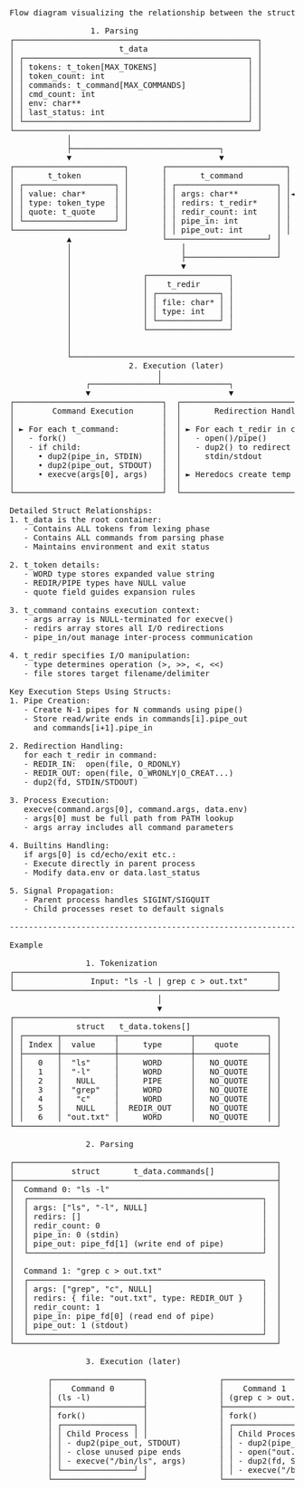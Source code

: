 <pre markdown="1">
Flow diagram visualizing the relationship between the structs

                 1. Parsing
┌───────────────────────────────────────────────────┐
│                      t_data                       │
│ ┌───────────────────────────────────────────────┐ │
│ │ tokens: t_token[MAX_TOKENS]                   │ │
│ │ token_count: int                              │ │
│ │ commands: t_command[MAX_COMMANDS]             │ │
│ │ cmd_count: int                                │ │
│ │ env: char**                                   │ │
│ │ last_status: int                              │ │
│ └───────────────────────────────────────────────┘ │
└───────────────────────────────────────────────────┘
            │
            ├───────────────────────────────┐
            ▼                               ▼
┌───────────────────────┐       ┌─────────────────────────┐
│       t_token         │       │       t_command         │
│ ┌───────────────────┐ │       │ ┌─────────────────────┐ │
│ │ value: char*      │ │       │ │ args: char**        │ │◄──┐
│ │ type: token_type  │ │       │ │ redirs: t_redir*    │ │   │
│ │ quote: t_quote    │ │       │ │ redir_count: int    │ │   │
│ └───────────────────┘ │       │ │ pipe_in: int        │ │   │
└───────────────────────┘       │ │ pipe_out: int       │ │   │
            ▲                   └─────────────────────┘ │     │
            │                       │                   │     │
            │                       ├───────────────────┘     │
            │                       ▼                         │
            │               ┌─────────────────┐               │
            │               │    t_redir      │               │
            │               │ ┌─────────────┐ │               │
            │               │ │ file: char* │ │               │
            │               │ │ type: int   │ │               │
            │               │ └─────────────┘ │               │
            │               └─────────────────┘               │
            │                                                 │
            │                                                 │
            └─────────────────────────────────────────────────┘
                         2. Execution (later)
                               │
                ┌──────────────┴──────────────┐
                ▼                             ▼
┌───────────────────────────────┐  ┌───────────────────────────────┐
│        Command Execution      │  │       Redirection Handling    │
│                               │  │                               │
│ ► For each t_command:         │  │ ► For each t_redir in command:│
│   - fork()                    │  │   - open()/pipe()             │
│   - if child:                 │  │   - dup2() to redirect        │
│     • dup2(pipe_in, STDIN)    │  │     stdin/stdout              │
│     • dup2(pipe_out, STDOUT)  │  │                               │
│     • execve(args[0], args)   │  │ ► Heredocs create temp files  │
│                               │  │                               │
└───────────────────────────────┘  └───────────────────────────────┘

Detailed Struct Relationships:
1. t_data is the root container:
   - Contains ALL tokens from lexing phase
   - Contains ALL commands from parsing phase
   - Maintains environment and exit status

2. t_token details:
   - WORD type stores expanded value string
   - REDIR/PIPE types have NULL value
   - quote field guides expansion rules

3. t_command contains execution context:
   - args array is NULL-terminated for execve()
   - redirs array stores all I/O redirections
   - pipe_in/out manage inter-process communication

4. t_redir specifies I/O manipulation:
   - type determines operation (>, >>, <, <<)
   - file stores target filename/delimiter

Key Execution Steps Using Structs:
1. Pipe Creation:
   - Create N-1 pipes for N commands using pipe()
   - Store read/write ends in commands[i].pipe_out 
     and commands[i+1].pipe_in

2. Redirection Handling:
   for each t_redir in command:
   - REDIR_IN:  open(file, O_RDONLY)
   - REDIR_OUT: open(file, O_WRONLY|O_CREAT...)
   - dup2(fd, STDIN/STDOUT)

3. Process Execution:
   execve(command.args[0], command.args, data.env)
   - args[0] must be full path from PATH lookup
   - args array includes all command parameters

4. Builtins Handling:
   if args[0] is cd/echo/exit etc.:
   - Execute directly in parent process
   - Modify data.env or data.last_status

5. Signal Propagation:
   - Parent process handles SIGINT/SIGQUIT
   - Child processes reset to default signals

------------------------------------------------------------------------

Example

                1. Tokenization
┌───────────────────────────────────────────────────────┐
│                Input: "ls -l | grep c > out.txt"      │
└───────────────────────────────────────────────────────┘
                               │
                               ▼
┌───────────────────────────────────────────────────────┐
│             struct   t_data.tokens[]                  │
│ ┌───────┬───────────┬───────────────┬───────────────┐ │
│ │ Index │  value    │     type      │    quote      │ │
│ ├───────┼───────────┼───────────────┼───────────────┤ │
│ │   0   │  "ls"     │     WORD      │   NO_QUOTE    │ │
│ │   1   │  "-l"     │     WORD      │   NO_QUOTE    │ │
│ │   2   │   NULL    │     PIPE      │   NO_QUOTE    │ │
│ │   3   │  "grep"   │     WORD      │   NO_QUOTE    │ │
│ │   4   │   "c"     │     WORD      │   NO_QUOTE    │ │
│ │   5   │   NULL    │  REDIR_OUT    │   NO_QUOTE    │ │
│ │   6   │ "out.txt" │     WORD      │   NO_QUOTE    │ │
└───────────────────────────────────────────────────────┘

                2. Parsing

┌───────────────────────────────────────────────────────┐
│            struct       t_data.commands[]             │
├───────────────────────────────────────────────────────┤
│  Command 0: "ls -l"                                   │
│  ┌─────────────────────────────────────────────────┐  │
│  │ args: ["ls", "-l", NULL]                        │  │
│  │ redirs: []                                      │  │
│  │ redir_count: 0                                  │  │
│  │ pipe_in: 0 (stdin)                              │  │
│  │ pipe_out: pipe_fd[1] (write end of pipe)        │  │
│  └─────────────────────────────────────────────────┘  │
│                                                       │
│  Command 1: "grep c > out.txt"                        │
│  ┌─────────────────────────────────────────────────┐  │
│  │ args: ["grep", "c", NULL]                       │  │
│  │ redirs: { file: "out.txt", type: REDIR_OUT }    │  │
│  │ redir_count: 1                                  │  │
│  │ pipe_in: pipe_fd[0] (read end of pipe)          │  │
│  │ pipe_out: 1 (stdout)                            │  │
│  └─────────────────────────────────────────────────┘  │
└───────────────────────────────────────────────────────┘

                3. Execution (later)

        ┌───────────────────┐               ┌───────────────────┐
        │    Command 0      │               │    Command 1      │
        │ (ls -l)           │               │ (grep c > out.txt)│
        ├───────────────────┤               ├───────────────────┤
        │ fork()            │               │ fork()            │
        │ ┌───────────────┐ │               │ ┌───────────────┐ │
        │ │ Child Process │ │               │ │ Child Process │ │
        │ │ - dup2(pipe_out, STDOUT)        │ │ - dup2(pipe_in, STDIN) │
        │ │ - close unused pipe ends        │ │ - open("out.txt", O_WRONLY) │
        │ │ - execve("/bin/ls", args)       │ │ - dup2(fd, STDOUT) │
        │ └───────────────┘ │               │ │ - execve("/bin/grep", args) │
        └───────────────────┘               └───────────────────┘
</pre>